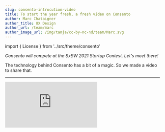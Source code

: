 ```yaml
---
slug: consento-introcution-video
title: To start the year fresh, a fresh video on Consento
author: Marc Chataigner
author_title: UX Design
author_url: /team/marc
author_image_url: /img/tanja/cc-by-nc-nd/team/Marc.svg
---
```

import { License } from '../src/theme/consento'

_Consento will compete at the SxSW 2021 Startup Contest. Let's meet there!_

The technology behind Consento has a bit of a magic. So we made a video to share that.

---

<div className="landing__vimeo">
	  <iframe
		    src="https://player.vimeo.com/video/498249054?title=0&byline=0&portrait=0"
		    style={{ position: 'absolute', top: 0, left: 0, width: '100%', height: '100%' }}
        frameBorder="0"
        allow="autoplay; fullscreen; picture-in-picture" />
</div>

---

Thank you for watching.

<License author="marc" year="2021" license="CC-BY-NC-SA" />

